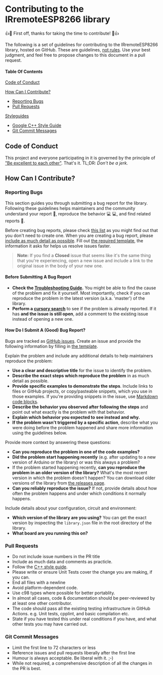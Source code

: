 # Contributing to the IRremoteESP8266 library

:+1::tada: First off, thanks for taking the time to contribute! :tada::+1:

The following is a set of guidelines for contributing to the IRremoteESP8266 library, hosted on GitHub. These are guidelines, [not rules](http://imgur.com/mSHi8). Use your best judgment, and feel free to propose changes to this document in a pull request.

#### Table Of Contents

[Code of Conduct](#code-of-conduct)

[How Can I Contribute?](#how-can-i-contribute)
  * [Reporting Bugs](#reporting-bugs)
  * [Pull Requests](#pull-requests)

[Styleguides](#styleguides)
  * [Google C++ Style Guide](https://google.github.io/styleguide/cppguide.html)
  * [Git Commit Messages](#git-commit-messages)


## Code of Conduct

This project and everyone participating in it is governed by the principle of ["Be excellent to each other"](http://www.imdb.com/title/tt0096928/quotes). That's it. TL;DR: _Don't be a jerk._

## How Can I Contribute?

### Reporting Bugs

This section guides you through submitting a bug report for the library. Following these guidelines helps maintainers and the community understand your report :pencil:, reproduce the behavior :computer: :computer:, and find related reports :mag_right:.

Before creating bug reports, please check [this list](#before-submitting-a-bug-report) as you might find out that you don't need to create one. When you are creating a bug report, please [include as much detail as possible](#how-do-i-submit-a-good-bug-report). Fill out [the required template](issue_template.md), the information it asks for helps us resolve issues faster.

> **Note:** If you find a **Closed** issue that seems like it's the same thing that you're experiencing, open a new issue and include a link to the original issue in the body of your new one.

#### Before Submitting A Bug Report

* **Check the [Troubleshooting Guide](https://github.com/crankyoldgit/IRremoteESP8266/wiki/Troubleshooting-Guide).** You might be able to find the cause of the problem and fix it yourself. Most importantly, check if you can reproduce the problem in the latest version (a.k.a. 'master') of the library.
* **Perform a [cursory search](https://github.com/issues?q=+is%3Aissue+repo%3Acrankyoldgit/IRremoteESP8266)** to see if the problem is already reported. If it has **and the issue is still open**, add a comment to the existing issue instead of opening a new one.

#### How Do I Submit A (Good) Bug Report?

Bugs are tracked as [GitHub issues](https://guides.github.com/features/issues/). Create an issue and provide the following information by filling in [the template](issue_template.md).

Explain the problem and include any additional details to help maintainers reproduce the problem:

* **Use a clear and descriptive title** for the issue to identify the problem.
* **Describe the exact steps which reproduce the problem** in as much detail as possible.
* **Provide specific examples to demonstrate the steps**. Include links to files or GitHub projects, or copy/pasteable snippets, which you use in those examples. If you're providing snippets in the issue, use [Markdown code blocks](https://help.github.com/articles/markdown-basics/#multiple-lines).
* **Describe the behavior you observed after following the steps** and point out what exactly is the problem with that behavior.
* **Explain which behavior you expected to see instead and why.**
* **If the problem wasn't triggered by a specific action**, describe what you were doing before the problem happened and share more information using the guidelines below.

Provide more context by answering these questions:

* **Can you reproduce the problem in one of the code examples?**
* **Did the problem start happening recently** (e.g. after updating to a new version of Arduino or the library) or was this always a problem?
* If the problem started happening recently, **can you reproduce the problem in an older version of the library?** What's the most recent version in which the problem doesn't happen? You can download older versions of the library from [the releases page](https://github.com/crankyoldgit/IRremoteESP8266/releases).
* **Can you reliably reproduce the issue?** If not, provide details about how often the problem happens and under which conditions it normally happens.

Include details about your configuration, circuit and environment:

* **Which version of the library are you using?** You can get the exact version by inspecting the `library.json` file in the root directory of the library.
* **What board are you running this on?**

### Pull Requests

* Do not include issue numbers in the PR title
* Include as much data and comments as practicle.
* Follow the [C++ style guide](https://google.github.io/styleguide/cppguide.html).
* Please write or ensure Unit Tests cover the change you are making, if you can.
* End all files with a newline
* Avoid platform-dependent code.
* Use c98 types where possible for better portablity.
* In almost all cases, code & documentation should be peer-reviewed by at least one other contributor.
* The code should pass all the existing testing infrastructure in GitHub Actions. e.g. Unit tests, cpplint, and basic compilation etc.
* State if you have tested this under real conditions if you have, and what other tests you may have carried out.

### Git Commit Messages

* Limit the first line to 72 characters or less
* Reference issues and pull requests liberally after the first line
* Humour is always acceptable. Be liberal with it. ;-)
* While not required, a comprehensive description of all the changes in the PR is best.
